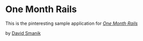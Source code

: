 # One Month Rails

This is the pinteresting sample application for
[*One Month Rails*](http://onemonthrails.com)

by [David Smanik](http://smallpartsbighearts.com)
